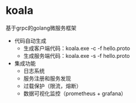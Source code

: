 # koala
基于grpc的golang微服务框架
- 代码自动生成
  - 生成客户端代码：koala.exe -c -f hello.proto
  - 生成服务端代码：koala.exe -s -f hello.proto
- 集成功能
  - 日志系统
  - 服务注册和服务发现
  - 过载保护（限流，熔断）
  - 数据可视化监控（prometheus + grafana）
